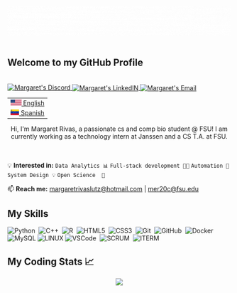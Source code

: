 
<br/>
<div align="center">
<img src="https://github.com/margaretrl/margaretrl/blob/main/extras/name.gif" alt="MR Typer" />
</div>
<br/>

## Welcome to my GitHub Profile
<br>

<a href="https://discordapp.com/users/748181405305012265">
  <img align="lecenterft" alt="Margaret's Discord" width="22px" src="https://raw.githubusercontent.com/peterthehan/peterthehan/master/assets/discord.svg" />
</a>
<a href="https://www.linkedin.com/in/margaret-rivas-2a1aa1188/">
  <img align="center" alt="Margaret's LinkedIN" width="22px" src="https://raw.githubusercontent.com/peterthehan/peterthehan/master/assets/linkedin.svg" />
</a>
<a href="mailto:margaretrivaslutz@hotmail.com">
  <img align="center" alt="Margaret's Email" width="22px" src="https://img.icons8.com/color/32/000000/gmail.png"/>
</a>
<br>
<table align="right">
 <tr><td><a href="README.md"><img src="extras/usa.png" height="13"> English</a></td></tr>
 <tr><td><a href="README_fr.md"><img src="extras/venezuela.png" height="13"> Spanish</a></td></tr>
</table>
<br><br>
<div align="center" width="200">Hi, I'm Margaret Rivas, a passionate cs and comp bio student @ FSU! I am currently working as a technology intern at Janssen and a CS T.A. at FSU. </div><br><br>

💡 **Interested in:**  `Data Analytics 📊` `Full-stack development 👨‍💻` `Automation 🚀` `System Design 💡` `Open Science  🧬` 

📫 **Reach me:** [margaretrivaslutz@hotmail.com](mailto:margaretrivaslutz@hotmail.com) | [mer20c@fsu.edu](mailto:mer20c@fsu.edu)

## My Skills 

![Python](https://img.shields.io/badge/Python-3776AB?style=for-the-badge&logo=python&logoColor=white)&nbsp;
![C++](https://img.shields.io/badge/C++-Solutions-blue.svg?style=flat&logo=c%2B%2B)&nbsp;
![R](https://img.shields.io/badge/-R%20Language-276DC3?logo=r)&nbsp;
![HTML5](https://img.shields.io/badge/HTML5-E34F26.svg?&style=flat&logo=html5&logoColor=white)&nbsp;
![CSS3](https://img.shields.io/badge/CSS3-%231572B6.svg?&style=flat&logo=css3&logoColor=white)&nbsp;
![Git](https://img.shields.io/badge/GIT-%23F05033.svg?&style=flat&logo=git&logoColor=white)&nbsp;
![GitHub](https://img.shields.io/badge/GITHUB-%23121011.svg?&style=flat&logo=github&logoColor=white)&nbsp;
![Docker](https://img.shields.io/badge/DOCKER-2496ED.svg?&style=flat&logo=docker&logoColor=white)&nbsp;
![MySQL](https://img.shields.io/badge/MARIADB-4479A1.svg?&style=flat&logo=mariadb&logoColor=white)
![LINUX](https://img.shields.io/badge/LINUX-FCC624?style=flat-square&logo=linux&logoColor=black)
![VSCode](https://img.shields.io/badge/VSCODE-007ACC.svg?&style=flat&logo=visual-studio-code)&nbsp;
![SCRUM](https://img.shields.io/badge/SCRUM-6DB33F.svg?&style=flat&logo=ddd&logoColor=white)&nbsp;
![ITERM](https://img.shields.io/badge/iTerm2-000000?style=for-the-badge&logo=iterm2&logoColor=white)&nbsp;

<!-- 
How to make badges: https://javascript.plainenglish.io/how-to-make-custom-language-badges-for-your-profile-using-shields-io-d2aeaf016b6b
-->


## My Coding Stats 📈

<div align="center">   
    <img src="https://github-readme-stats.vercel.app/api?username=margaretrl&show_icons=true&count_private=true&hide_border=true" />
</div>